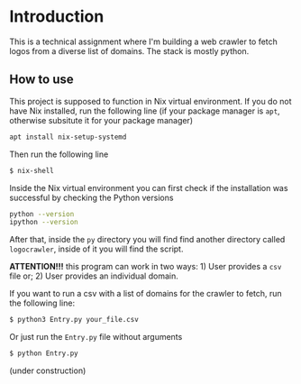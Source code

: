 # Introduction

This is a technical assignment where I'm building a web crawler to fetch logos from a diverse list of domains. The stack is mostly python.

## How to use

This project is supposed to function in Nix virtual environment. If you do not have Nix installed, run the following line (if your package manager is `apt`, otherwise subsitute it for your package manager)

```bash
apt install nix-setup-systemd
```

Then run the following line

```bash
$ nix-shell
```

Inside the Nix virtual environment you can first check if the installation was successful by checking the Python versions

```bash
python --version
ipython --version
```

After that, inside the `py` directory you will find find another directory called `logocrawler`, inside of it you will find the script. 

**ATTENTION!!!** this program can work in two ways: 1) User provides a `csv` file or; 2) User provides an individual domain.

If you want to run a csv with a list of domains for the crawler to fetch, run the following line:

```bash
$ python3 Entry.py your_file.csv
```

Or just run the `Entry.py` file without arguments

```bash
$ python Entry.py
```

(under construction)